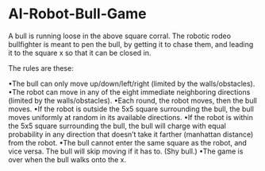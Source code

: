 # AI-Robot-Bull-Game
A bull is running loose in the above square corral. The robotic rodeo bullfighter is meant to pen the bull, by getting
it to chase them, and leading it to the square x so that it can be closed in. 

The rules are these:

•The bull can only move up/down/left/right (limited by the walls/obstacles).
•The robot can move in any of the eight immediate neighboring directions (limited by the walls/obstacles).
•Each round, the robot moves, then the bull moves.
•If the robot is outside the 5x5 square surrounding the bull, the bull moves uniformly at random in its available
directions.
•If the robot is within the 5x5 square surrounding the bull, the bull will charge with equal probability in any
direction that doesn’t take it farther (manhattan distance) from the robot.
•The bull cannot enter the same square as the robot, and vice versa. The bull will skip moving if it has to. (Shy
bull.)
•The game is over when the bull walks onto the x.
